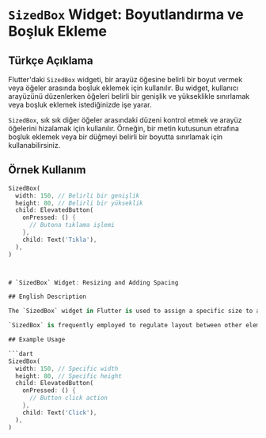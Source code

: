 # `SizedBox` Widget: Boyutlandırma ve Boşluk Ekleme

## Türkçe Açıklama

Flutter'daki `SizedBox` widgeti, bir arayüz öğesine belirli bir boyut vermek veya öğeler arasında boşluk eklemek için kullanılır. Bu widget, kullanıcı arayüzünü düzenlerken öğeleri belirli bir genişlik ve yükseklikle sınırlamak veya boşluk eklemek istediğinizde işe yarar.

`SizedBox`, sık sık diğer öğeler arasındaki düzeni kontrol etmek ve arayüz öğelerini hizalamak için kullanılır. Örneğin, bir metin kutusunun etrafına boşluk eklemek veya bir düğmeyi belirli bir boyutta sınırlamak için kullanabilirsiniz.

## Örnek Kullanım

```dart
SizedBox(
  width: 150, // Belirli bir genişlik
  height: 80, // Belirli bir yükseklik
  child: ElevatedButton(
    onPressed: () {
      // Butona tıklama işlemi
    },
    child: Text('Tıkla'),
  ),
)



# `SizedBox` Widget: Resizing and Adding Spacing

## English Description

The `SizedBox` widget in Flutter is used to assign a specific size to a user interface element or to add spacing between elements. This widget comes in handy when you want to constrain elements to a particular width and height or introduce spacing between them while organizing the user interface.

`SizedBox` is frequently employed to regulate layout between other elements and align user interface elements. For example, you can use it to add space around a text box or restrict a button to a specific size.

## Example Usage

```dart
SizedBox(
  width: 150, // Specific width
  height: 80, // Specific height
  child: ElevatedButton(
    onPressed: () {
      // Button click action
    },
    child: Text('Click'),
  ),
)
